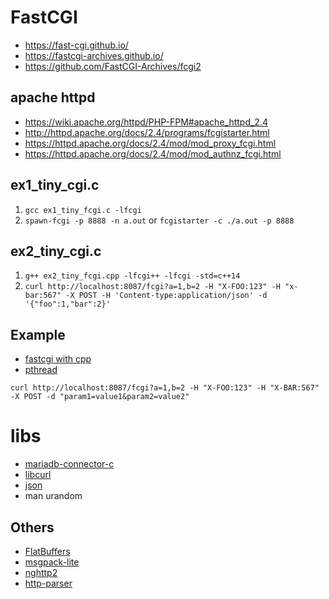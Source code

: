 FastCGI
=======

* https://fast-cgi.github.io/
* https://fastcgi-archives.github.io/
* https://github.com/FastCGI-Archives/fcgi2


apache httpd
------------

* https://wiki.apache.org/httpd/PHP-FPM#apache_httpd_2.4
* http://httpd.apache.org/docs/2.4/programs/fcgistarter.html
* https://httpd.apache.org/docs/2.4/mod/mod_proxy_fcgi.html
* https://httpd.apache.org/docs/2.4/mod/mod_authnz_fcgi.html


ex1_tiny_cgi.c
--------------

1. `gcc ex1_tiny_fcgi.c -lfcgi`
2. `spawn-fcgi -p 8888 -n a.out` or `fcgistarter -c ./a.out -p 8888`


ex2_tiny_cgi.c
--------------

1. `g++ ex2_tiny_fcgi.cpp -lfcgi++ -lfcgi -std=c++14`
2. `curl http://localhost:8087/fcgi?a=1,b=2 -H "X-FOO:123" -H "x-bar:567" -X POST
   -H 'Content-type:application/json' -d '{"foo":1,"bar":2}'`


Example
-------

* [fastcgi with cpp](http://chriswu.me/blog/writing-hello-world-in-fcgi-with-c-plus-plus/)
* [pthread](https://gist.github.com/dermesser/e2f9b66457ae19ebd116)

```
curl http://localhost:8087/fcgi?a=1,b=2 -H "X-FOO:123" -H "X-BAR:567" -X POST -d "param1=value1&param2=value2"
```


libs
====

* [mariadb-connector-c](https://mariadb.com/kb/en/library/mariadb-connector-c/)
* [libcurl](https://curl.haxx.se/libcurl/c/libcurl.html)
* [json](https://github.com/nlohmann/json)
* man urandom

Others
------

* [FlatBuffers](http://google.github.io/flatbuffers/)
* [msgpack-lite](https://github.com/kawanet/msgpack-lite)
* [nghttp2](https://github.com/nghttp2/nghttp2)
* [http-parser](https://github.com/nodejs/http-parser)

